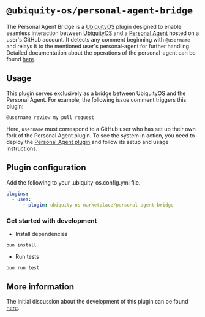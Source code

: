 # `@ubiquity-os/personal-agent-bridge`

The Personal Agent Bridge is a [UbiquityOS](https://github.com/apps/ubiquity-os) plugin designed to enable seamless interaction between [UbiquityOS](https://github.com/apps/ubiquity-os) and a [Personal Agent](https://github.com/ubiquity-os-marketplace/personal-agent) hosted on a user's GitHub account. It detects any comment beginning with `@username` and relays it to the mentioned user's personal-agent for further handling. Detailed documentation about the operations of the personal-agent can be found [here](https://github.com/ubiquity-os-marketplace/personal-agent/blob/development/README.md).

## Usage

This plugin serves exclusively as a bridge between UbiquityOS and the Personal Agent. For example, the following issue comment triggers this plugin:

```
@username review my pull request
```

Here, `username` must correspond to a GitHub user who has set up their own fork of the Personal Agent plugin. To see the system in action, you need to deploy the [Personal Agent plugin](https://github.com/ubiquity-os-marketplace/personal-agent) and follow its setup and usage instructions.

## Plugin configuration

Add the following to your .ubiquity-os.config.yml file.

```yaml
plugins:
  - uses:
      - plugin: ubiquity-os-marketplace/personal-agent-bridge
```

### Get started with development

- Install dependencies

```
bun install
```

- Run tests

```
bun run test
```

## More information

The initial discussion about the development of this plugin can be found [here](https://github.com/ubiquity-os/plugins-wishlist/issues/3).